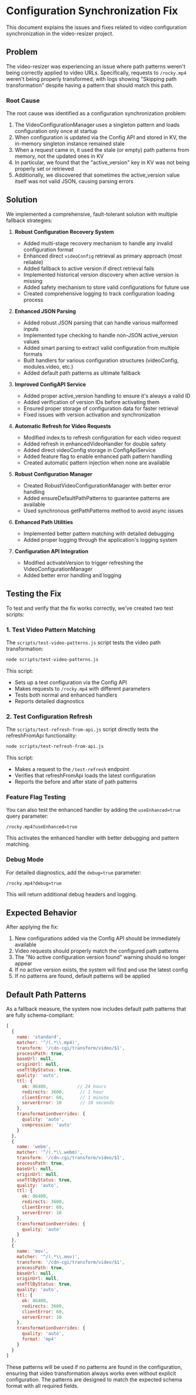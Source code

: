 # Configuration Synchronization Fix

This document explains the issues and fixes related to video configuration synchronization in the video-resizer project.

## Problem

The video-resizer was experiencing an issue where path patterns weren't being correctly applied to video URLs. Specifically, requests to `/rocky.mp4` weren't being properly transformed, with logs showing "Skipping path transformation" despite having a pattern that should match this path.

### Root Cause

The root cause was identified as a configuration synchronization problem:

1. The VideoConfigurationManager uses a singleton pattern and loads configuration only once at startup
2. When configuration is updated via the Config API and stored in KV, the in-memory singleton instance remained stale
3. When a request came in, it used the stale (or empty) path patterns from memory, not the updated ones in KV
4. In particular, we found that the "active_version" key in KV was not being properly set or retrieved
5. Additionally, we discovered that sometimes the active_version value itself was not valid JSON, causing parsing errors

## Solution

We implemented a comprehensive, fault-tolerant solution with multiple fallback strategies:

1. **Robust Configuration Recovery System**
   - Added multi-stage recovery mechanism to handle any invalid configuration format
   - Enhanced direct `videoConfig` retrieval as primary approach (most reliable)
   - Added fallback to active version if direct retrieval fails
   - Implemented historical version discovery when active version is missing
   - Added safety mechanism to store valid configurations for future use
   - Created comprehensive logging to track configuration loading process

2. **Enhanced JSON Parsing**
   - Added robust JSON parsing that can handle various malformed inputs
   - Implemented type checking to handle non-JSON active_version values
   - Added smart parsing to extract valid configuration from multiple formats
   - Built handlers for various configuration structures (videoConfig, modules.video, etc.)
   - Added default path patterns as ultimate fallback

3. **Improved ConfigAPI Service**
   - Added proper active_version handling to ensure it's always a valid ID
   - Added verification of version IDs before activating them
   - Ensured proper storage of configuration data for faster retrieval
   - Fixed issues with version activation and synchronization
   
4. **Automatic Refresh for Video Requests**
   - Modified index.ts to refresh configuration for each video request
   - Added refresh in enhancedVideoHandler for double safety
   - Added direct videoConfig storage in ConfigApiService
   - Added feature flag to enable enhanced path pattern handling
   - Created automatic pattern injection when none are available

5. **Robust Configuration Manager**
   - Created RobustVideoConfigurationManager with better error handling
   - Added ensureDefaultPathPatterns to guarantee patterns are available
   - Used synchronous getPathPatterns method to avoid async issues

6. **Enhanced Path Utilities**
   - Implemented better pattern matching with detailed debugging
   - Added proper logging through the application's logging system

7. **Configuration API Integration**
   - Modified activateVersion to trigger refreshing the VideoConfigurationManager
   - Added better error handling and logging

## Testing the Fix

To test and verify that the fix works correctly, we've created two test scripts:

### 1. Test Video Pattern Matching

The `scripts/test-video-patterns.js` script tests the video path transformation:

```bash
node scripts/test-video-patterns.js
```

This script:
- Sets up a test configuration via the Config API
- Makes requests to `/rocky.mp4` with different parameters
- Tests both normal and enhanced handlers
- Reports detailed diagnostics

### 2. Test Configuration Refresh

The `scripts/test-refresh-from-api.js` script directly tests the refreshFromApi functionality:

```bash
node scripts/test-refresh-from-api.js
```

This script:
- Makes a request to the `/test-refresh` endpoint
- Verifies that refreshFromApi loads the latest configuration
- Reports the before and after state of path patterns

### Feature Flag Testing

You can also test the enhanced handler by adding the `useEnhanced=true` query parameter:

```
/rocky.mp4?useEnhanced=true
```

This activates the enhanced handler with better debugging and pattern matching.

### Debug Mode

For detailed diagnostics, add the `debug=true` parameter:

```
/rocky.mp4?debug=true
```

This will return additional debug headers and logging.

## Expected Behavior

After applying the fix:

1. New configurations added via the Config API should be immediately available
2. Video requests should properly match the configured path patterns
3. The "No active configuration version found" warning should no longer appear
4. If no active version exists, the system will find and use the latest config
5. If no patterns are found, default patterns will be applied

## Default Path Patterns

As a fallback measure, the system now includes default path patterns that are fully schema-compliant:

```javascript
[
  {
    name: 'standard',
    matcher: '^/(.*\\.mp4)',
    transform: '/cdn-cgi/transform/video/$1',
    processPath: true,
    baseUrl: null,
    originUrl: null,
    useTtlByStatus: true,
    quality: 'auto',
    ttl: {
      ok: 86400,           // 24 hours 
      redirects: 3600,      // 1 hour
      clientError: 60,      // 1 minute
      serverError: 10       // 10 seconds
    },
    transformationOverrides: {
      quality: 'auto',
      compression: 'auto'
    }
  },
  {
    name: 'webm',
    matcher: '^/(.*\\.webm)',
    transform: '/cdn-cgi/transform/video/$1',
    processPath: true,
    baseUrl: null,
    originUrl: null,
    useTtlByStatus: true,
    quality: 'auto',
    ttl: {
      ok: 86400,
      redirects: 3600,
      clientError: 60,
      serverError: 10
    },
    transformationOverrides: {
      quality: 'auto'
    }
  },
  {
    name: 'mov',
    matcher: '^/(.*\\.mov)',
    transform: '/cdn-cgi/transform/video/$1',
    processPath: true,
    baseUrl: null,
    originUrl: null,
    useTtlByStatus: true,
    quality: 'auto',
    ttl: {
      ok: 86400,
      redirects: 3600,
      clientError: 60,
      serverError: 10
    },
    transformationOverrides: {
      quality: 'auto',
      format: 'mp4'
    }
  }
]
```

These patterns will be used if no patterns are found in the configuration, ensuring that video transformation always works even without explicit configuration. The patterns are designed to match the expected schema format with all required fields.